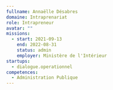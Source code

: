 ```yaml
---
fullname: Annaëlle Désabres
domaine: Intraprenariat
role: Intrapreneur
avatar: ""
missions:
  - start: 2021-09-13
    end: 2022-08-31
    status: admin
    employer: Ministère de l'Intérieur
startups:
  - dialogue.operationnel
competences:
  - Administration Publique
---
```

